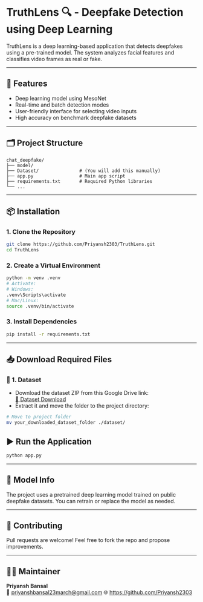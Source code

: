 # TruthLens 🔍 - Deepfake Detection using Deep Learning

TruthLens is a deep learning-based application that detects deepfakes using a pre-trained model. The system analyzes facial features and classifies video frames as real or fake.

---

## 🚀 Features

- Deep learning model using MesoNet
- Real-time and batch detection modes
- User-friendly interface for selecting video inputs
- High accuracy on benchmark deepfake datasets

---

## 🗂️ Project Structure

```
chat_deepfake/
├── model/                  
├── Dataset/               # (You will add this manually)
├── app.py                 # Main app script
├── requirements.txt       # Required Python libraries
└── ...
```

---

## 📦 Installation

### 1. Clone the Repository

```bash
git clone https://github.com/Priyansh2303/TruthLens.git
cd TruthLens
```

### 2. Create a Virtual Environment

```bash
python -m venv .venv
# Activate:
# Windows:
.venv\Scripts\activate
# Mac/Linux:
source .venv/bin/activate
```

### 3. Install Dependencies

```bash
pip install -r requirements.txt
```

---

## 📥 Download Required Files

### 🔹 1. Dataset

- Download the dataset ZIP from this Google Drive link:  
  [📁 Dataset Download](https://drive.google.com/drive/folders/1l6KonD5HLDKdkI1iv2733A2F2teZyhhl?usp=sharing)
- Extract it and move the folder to the project directory:

```bash
# Move to project folder
mv your_downloaded_dataset_folder ./dataset/
```


## ▶️ Run the Application

```bash
python app.py
```

---

## 🧠 Model Info

The project uses a pretrained deep learning model trained on public deepfake datasets. You can retrain or replace the model as needed.

---

## 🤝 Contributing

Pull requests are welcome! Feel free to fork the repo and propose improvements.

---


## 🙋‍♂️ Maintainer

**Priyansh Bansal**  
📧 priyanshbansal23march@gmail.com 
🌐 https://github.com/Priyansh2303
